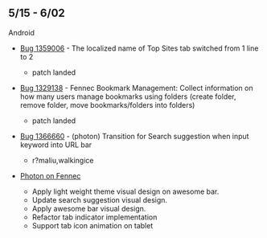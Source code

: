 ## 5/15 - 6/02

Android

- [Bug 1359006](https://bugzilla.mozilla.org/show_bug.cgi?id=1359006) - The localized name of Top Sites tab switched from 1 line to 2
	- patch landed
	
- [Bug 1329138](https://bugzilla.mozilla.org/show_bug.cgi?id=1329138) - Fennec Bookmark Management: Collect information on how many users manage bookmarks using folders (create folder, remove folder, move bookmarks/folders into folders) 
	- patch landed
	
- [Bug 1366660](https://bugzilla.mozilla.org/show_bug.cgi?id=1366660) - (photon) Transition for Search suggestion when input keyword into URL bar
	- r?maliu,walkingice

- [Photon on Fennec](https://github.com/idiotmax/gecko)
	- Apply light weight theme visual design on awesome bar.
	- Update search suggestion visual design.
	- Apply awesome bar visual design.
	- Refactor tab indicator implementation
	- Support tab icon animation on tablet
	
